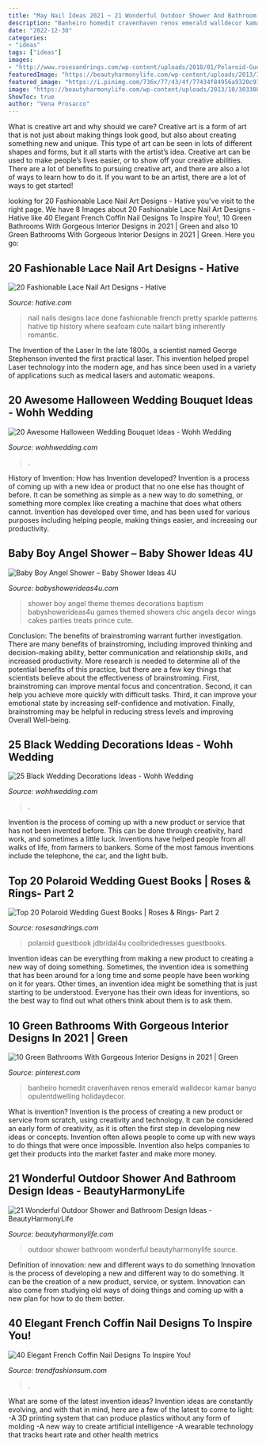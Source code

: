 ```yaml
---
title: "May Nail Ideas 2021 ~ 21 Wonderful Outdoor Shower And Bathroom Design Ideas"
description: "Banheiro homedit cravenhaven renos emerald walldecor kamar banyo opulentdwelling holidaydecor"
date: "2022-12-30"
categories:
- "ideas"
tags: ["ideas"]
images:
- "http://www.rosesandrings.com/wp-content/uploads/2018/01/Polaroid-Guestbook-Rent-Cameras-and-Buy-Guestbooks.jpg"
featuredImage: "https://beautyharmonylife.com/wp-content/uploads/2013/10/303308_10150746246544603_613959602_11546830_246774238_n.jpg"
featured_image: "https://i.pinimg.com/736x/77/43/4f/77434f84956a9320c91a6a1c11539edb.jpg"
image: "https://beautyharmonylife.com/wp-content/uploads/2013/10/303308_10150746246544603_613959602_11546830_246774238_n.jpg"
ShowToc: true
author: "Vena Prosacco"
---
```



What is creative art and why should we care?
Creative art is a form of art that is not just about making things look good, but also about creating something new and unique. This type of art can be seen in lots of different shapes and forms, but it all starts with the artist’s idea. Creative art can be used to make people’s lives easier, or to show off your creative abilities. There are a lot of benefits to pursuing creative art, and there are also a lot of ways to learn how to do it. If you want to be an artist, there are a lot of ways to get started!

	

		
looking for 20 Fashionable Lace Nail Art Designs - Hative you've visit to the right page. We have 8 Images about 20 Fashionable Lace Nail Art Designs - Hative like 40 Elegant French Coffin Nail Designs To Inspire You!, 10 Green Bathrooms With Gorgeous Interior Designs in 2021 | Green and also 10 Green Bathrooms With Gorgeous Interior Designs in 2021 | Green. Here you go:
		
    
## 20 Fashionable Lace Nail Art Designs - Hative

<img loading=lazy src="https://hative.com/wp-content/uploads/2014/11/lace-nail-art-designs/13-fashionable-lace-nail-art-designs.jpg" onerror="this.onerror=null;this.src='https://tse2.mm.bing.net/th?id=OIP.z50tB3AfUC8DQQeSmtGxiAHaHa&amp;pid=15.1';" alt="20 Fashionable Lace Nail Art Designs - Hative">

_Source: hative.com_

>nail nails designs lace done fashionable french pretty sparkle patterns hative tip history where seafoam cute nailart bling inherently romantic. 

	

The Invention of the Laser
In the late 1800s, a scientist named George Stephenson invented the first practical laser. This invention helped propel Laser technology into the modern age, and has since been used in a variety of applications such as medical lasers and automatic weapons.

    
## 20 Awesome Halloween Wedding Bouquet Ideas - Wohh Wedding

<img loading=lazy src="https://www.wohhwedding.com/wp-content/uploads/2016/06/Halloween-Enchanted-Forest-Wedding-Bouquet.jpg" onerror="this.onerror=null;this.src='https://tse2.mm.bing.net/th?id=OIP.8rLpxh--tdjJjj9kDu-2LQHaLH&amp;pid=15.1';" alt="20 Awesome Halloween Wedding Bouquet Ideas - Wohh Wedding">

_Source: wohhwedding.com_

>. 

	

History of Invention: How has Invention developed?
Invention is a process of coming up with a new idea or product that no one else has thought of before. It can be something as simple as a new way to do something, or something more complex like creating a machine that does what others cannot. Invention has developed over time, and has been used for various purposes including helping people, making things easier, and increasing our productivity.

    
## Baby Boy Angel Shower – Baby Shower Ideas 4U

<img loading=lazy src="https://babyshowerideas4u.com/wp-content/uploads/2016/09/Baby-Boy-Angel-Shower-Treats.jpg" onerror="this.onerror=null;this.src='https://tse2.mm.bing.net/th?id=OIP.T-8HGmDi5PbRnC6bGIOMjAHaJ4&amp;pid=15.1';" alt="Baby Boy Angel Shower – Baby Shower Ideas 4U">

_Source: babyshowerideas4u.com_

>shower boy angel theme themes decorations baptism babyshowerideas4u games themed showers chic angels decor wings cakes parties treats prince cute. 

	

Conclusion: The benefits of brainstroming warrant further investigation.
There are many benefits of brainstroming, including improved thinking and decision-making ability, better communication and relationship skills, and increased productivity. More research is needed to determine all of the potential benefits of this practice, but there are a few key things that scientists believe about the effectiveness of brainstroming. First, brainstroming can improve mental focus and concentration. Second, it can help you achieve more quickly with difficult tasks. Third, it can improve your emotional state by increasing self-confidence and motivation. Finally, brainstroming may be helpful in reducing stress levels and improving Overall Well-being.

    
## 25 Black Wedding Decorations Ideas - Wohh Wedding

<img loading=lazy src="https://www.wohhwedding.com/wp-content/uploads/2016/05/White-and-Black-Wedding-Reception-Decorations.jpg" onerror="this.onerror=null;this.src='https://tse4.mm.bing.net/th?id=OIP.-4BdceQ4VckJjOIcxZB2JwHaLH&amp;pid=15.1';" alt="25 Black Wedding Decorations Ideas - Wohh Wedding">

_Source: wohhwedding.com_

>. 

	

Invention is the process of coming up with a new product or service that has not been invented before. This can be done through creativity, hard work, and sometimes a little luck. Inventions have helped people from all walks of life, from farmers to bankers. Some of the most famous inventions include the telephone, the car, and the light bulb.

    
## Top 20 Polaroid Wedding Guest Books | Roses &amp; Rings- Part 2

<img loading=lazy src="http://www.rosesandrings.com/wp-content/uploads/2018/01/Polaroid-Guestbook-Rent-Cameras-and-Buy-Guestbooks.jpg" onerror="this.onerror=null;this.src='https://tse2.mm.bing.net/th?id=OIP.sB-D4qvWhDAHPwcQGRVkuwHaKp&amp;pid=15.1';" alt="Top 20 Polaroid Wedding Guest Books | Roses &amp; Rings- Part 2">

_Source: rosesandrings.com_

>polaroid guestbook jdbridal4u coolbridedresses guestbooks. 

	

Invention ideas can be everything from making a new product to creating a new way of doing something. Sometimes, the invention idea is something that has been around for a long time and some people have been working on it for years. Other times, an invention idea might be something that is just starting to be understood. Everyone has their own ideas for inventions, so the best way to find out what others think about them is to ask them.

    
## 10 Green Bathrooms With Gorgeous Interior Designs In 2021 | Green

<img loading=lazy src="https://i.pinimg.com/736x/77/43/4f/77434f84956a9320c91a6a1c11539edb.jpg" onerror="this.onerror=null;this.src='https://tse4.mm.bing.net/th?id=OIP.35rFWfkup7xMdi7kLaoK-wHaJ3&amp;pid=15.1';" alt="10 Green Bathrooms With Gorgeous Interior Designs in 2021 | Green">

_Source: pinterest.com_

>banheiro homedit cravenhaven renos emerald walldecor kamar banyo opulentdwelling holidaydecor. 

	

What is invention?
Invention is the process of creating a new product or service from scratch, using creativity and technology. It can be considered an early form of creativity, as it is often the first step in developing new ideas or concepts. Invention often allows people to come up with new ways to do things that were once impossible. Invention also helps companies to get their products into the market faster and make more money.

    
## 21 Wonderful Outdoor Shower And Bathroom Design Ideas - BeautyHarmonyLife

<img loading=lazy src="https://beautyharmonylife.com/wp-content/uploads/2013/10/303308_10150746246544603_613959602_11546830_246774238_n.jpg" onerror="this.onerror=null;this.src='https://tse2.mm.bing.net/th?id=OIP.Buz4JiDx_MFKXKyhPDbb5gHaJZ&amp;pid=15.1';" alt="21 Wonderful Outdoor Shower and Bathroom Design Ideas - BeautyHarmonyLife">

_Source: beautyharmonylife.com_

>outdoor shower bathroom wonderful beautyharmonylife source. 

	

Definition of innovation: new and different ways to do something
Innovation is the process of developing a new and different way to do something. It can be the creation of a new product, service, or system. Innovation can also come from studying old ways of doing things and coming up with a new plan for how to do them better.

    
## 40 Elegant French Coffin Nail Designs To Inspire You!

<img loading=lazy src="https://trendfashionsum.com/wp-content/uploads/2021/05/36-6.jpg" onerror="this.onerror=null;this.src='https://tse4.mm.bing.net/th?id=OIP.VnmULlfa4N75b9QVjgo1GgHaLH&amp;pid=15.1';" alt="40 Elegant French Coffin Nail Designs To Inspire You!">

_Source: trendfashionsum.com_

>. 

	

What are some of the latest invention ideas?
Invention ideas are constantly evolving, and with that in mind, here are a few of the latest to come to light: 
-A 3D printing system that can produce plastics without any form of molding 
-A new way to create artificial intelligence 
-A wearable technology that tracks heart rate and other health metrics

